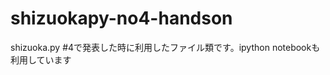 shizuokapy-no4-handson
======================

shizuoka.py #4で発表した時に利用したファイル類です。ipython notebookも利用しています
